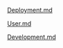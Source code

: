 [Deployment.md](/Documentation/Deployment.md)

[User.md](/Documentation/User.md)

[Development.md](/Documentation/Development.md)
